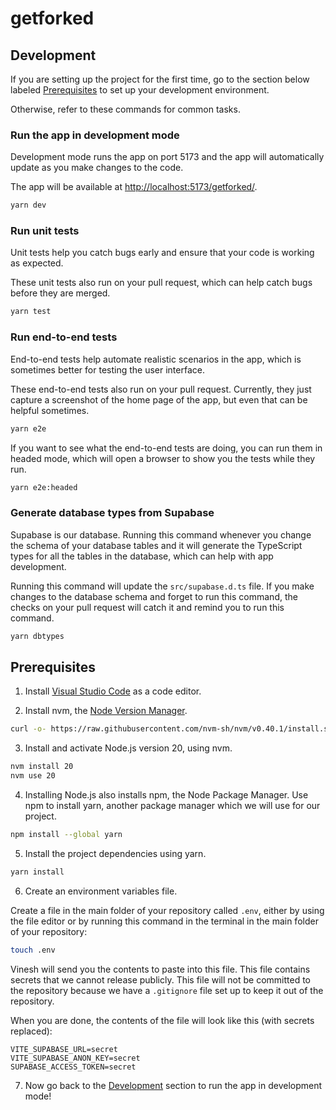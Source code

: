 # getforked

## Development

If you are setting up the project for the first time, go to the section below labeled [Prerequisites](#prerequisites) to set up your development environment.

Otherwise, refer to these commands for common tasks.

### Run the app in development mode

Development mode runs the app on port 5173 and the app will automatically update as you make changes to the code.

The app will be available at [http://localhost:5173/getforked/](http://localhost:5173/getforked/).

```sh
yarn dev
```

### Run unit tests

Unit tests help you catch bugs early and ensure that your code is working as expected.

These unit tests also run on your pull request, which can help catch bugs before they are merged.

```sh
yarn test
```

### Run end-to-end tests

End-to-end tests help automate realistic scenarios in the app, which is sometimes better for testing the user interface.

These end-to-end tests also run on your pull request. Currently, they just capture a screenshot of the home page of the app, but even that can be helpful sometimes.

```sh
yarn e2e
```

If you want to see what the end-to-end tests are doing, you can run them in headed mode, which will open a browser to show you the tests while they run.

```sh
yarn e2e:headed
```

### Generate database types from Supabase

Supabase is our database. Running this command whenever you change the schema of your database tables and it will generate the TypeScript types for all the tables in the database, which can help with app development.

Running this command will update the `src/supabase.d.ts` file. If you make changes to the database schema and forget to run this command, the checks on your pull request will catch it and remind you to run this command.

```sh
yarn dbtypes
```

## Prerequisites

1. Install [Visual Studio Code](https://code.visualstudio.com/download) as a code editor.

2. Install nvm, the [Node Version Manager](https://github.com/nvm-sh/nvm).

```sh
curl -o- https://raw.githubusercontent.com/nvm-sh/nvm/v0.40.1/install.sh | bash
```

3. Install and activate Node.js version 20, using nvm.

```sh
nvm install 20
nvm use 20
```

4. Installing Node.js also installs npm, the Node Package Manager. Use npm to install yarn, another package manager which we will use for our project.

```sh
npm install --global yarn
```

5. Install the project dependencies using yarn.

```sh
yarn install
```

6. Create an environment variables file.

Create a file in the main folder of your repository called `.env`, either by using the file editor or by running this command in the terminal in the main folder of your repository:

```sh
touch .env
```

Vinesh will send you the contents to paste into this file. This file contains secrets that we cannot release publicly. This file will not be committed to the repository because we have a `.gitignore` file set up to keep it out of the repository.

When you are done, the contents of the file will look like this (with secrets replaced):

```
VITE_SUPABASE_URL=secret
VITE_SUPABASE_ANON_KEY=secret
SUPABASE_ACCESS_TOKEN=secret
```

7. Now go back to the [Development](#development) section to run the app in development mode!
